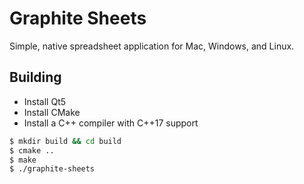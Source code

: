 # Graphite Sheets

Simple, native spreadsheet application for Mac, Windows, and Linux.

## Building

- Install Qt5
- Install CMake
- Install a C++ compiler with C++17 support

```sh
$ mkdir build && cd build
$ cmake ..
$ make
$ ./graphite-sheets
```
